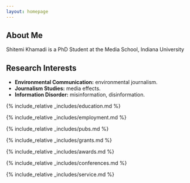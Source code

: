 ```yaml
---
layout: homepage
---
```


## About Me

Shitemi Khamadi is a PhD Student at the Media School, Indiana University

## Research Interests

- **Environmental Communication:** environmental journalism.
- **Journalism Studies:** media effects.
- **Information Disorder:** misinformation, disinformation.

{% include_relative _includes/education.md %}

{% include_relative _includes/employment.md %}

{% include_relative _includes/pubs.md %}

<!--{% include_relative _includes/art.md %}--> <!-- you can escape this line if you don't have any art examples -->

{% include_relative _includes/grants.md %}

{% include_relative _includes/awards.md %}

{% include_relative _includes/conferences.md %}

{% include_relative _includes/service.md %}
